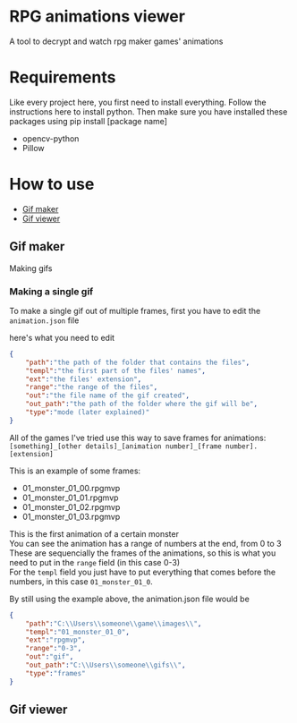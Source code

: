 # RPG animations viewer

A tool to decrypt and watch rpg maker games' animations

# Requirements

Like every project here, you first need to install everything.
Follow the instructions here to install python.
Then make sure you have installed these packages using pip install [package name]

+ opencv-python
+ Pillow

# How to use

+ [Gif maker](#gif-maker)
+ [Gif viewer](#gif-viewer)

## Gif maker

Making gifs<br>

### Making a single gif

To make a single gif out of multiple frames, first you have to edit the `animation.json` file<br>

here's what you need to edit<br>
```json
{
    "path":"the path of the folder that contains the files",
    "templ":"the first part of the files' names",
    "ext":"the files' extension",
    "range":"the range of the files",
    "out":"the file name of the gif created",
    "out_path":"the path of the folder where the gif will be",
    "type":"mode (later explained)"
}
```

All of the games I've tried use this way to save frames for animations:<br>
`[something]_[other details]_[animation number]_[frame number].[extension]`

This is an example of some frames:<br>
+ 01_monster_01_00.rpgmvp
+ 01_monster_01_01.rpgmvp
+ 01_monster_01_02.rpgmvp
+ 01_monster_01_03.rpgmvp

This is the first animation of a certain monster<br>
You can see the animation has a range of numbers at the end, from 0 to 3<br>
These are sequencially the frames of the animations, so this is what you need to put in the `range` field (in this case 0-3)<br>
For the `templ` field you just have to put everything that comes before the numbers, in this case `01_monster_01_0`.<br>

By still using the example above, the animation.json file would be

```json
{
    "path":"C:\\Users\\someone\\game\\images\\",
    "templ":"01_monster_01_0",
    "ext":"rpgmvp",
    "range":"0-3",
    "out":"gif",
    "out_path":"C:\\Users\\someone\\gifs\\",
    "type":"frames"
}
```

## Gif viewer